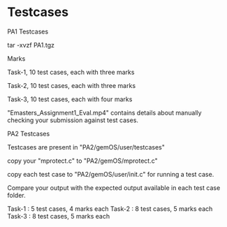 # Testcases

PA1 Testcases

tar -xvzf PA1.tgz


Marks

Task-1, 10 test cases, each with three marks

Task-2, 10 test cases, each with three marks

Task-3, 10 test cases, each with four marks

"Emasters_Assignment1_Eval.mp4" contains details about manually checking your submission against test cases.

PA2 Testcases

Testcases are present in "PA2/gemOS/user/testcases"

copy your "mprotect.c" to  "PA2/gemOS/mprotect.c" 

copy each test case to "PA2/gemOS/user/init.c" for running a test case.

Compare your output with the expected output available in each test case folder.

Task-1 : 5 test cases, 4 marks each
Task-2 : 8 test cases, 5 marks each
Task-3 : 8 test cases, 5 marks each

